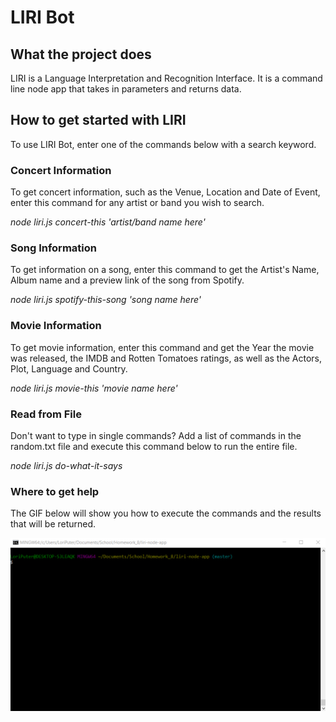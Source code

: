 # LIRI Bot

## What the project does
LIRI is a Language Interpretation and Recognition Interface. It is a command line node app that takes in parameters and returns data.

## How to get started with LIRI
To use LIRI Bot, enter one of the commands below with a search keyword.

### Concert Information
To get concert information, such as the Venue, Location and Date of Event, enter this command for any artist or band you wish to search.

_node liri.js concert-this 'artist/band name here'_

### Song Information
To get information on a song, enter this command to get the Artist's Name, Album name and a preview link of the song from Spotify.

_node liri.js spotify-this-song 'song name here'_

### Movie Information
To get movie information, enter this command and get the Year the movie was released, the IMDB and Rotten Tomatoes ratings, as well as the Actors, Plot, Language and Country.

_node liri.js movie-this 'movie name here'_

### Read from File
Don't want to type in single commands? Add a list of commands in the random.txt file and execute this command below to run the entire file.

_node liri.js do-what-it-says_

### Where to get help
The GIF below will show you how to execute the commands and the results that will be returned.

![](LIRI_BOT.gif)

